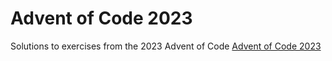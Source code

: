 # Advent of Code 2023 

Solutions to exercises from the 2023 Advent of Code
[Advent of Code 2023](https://adventofcode.com/2023)


